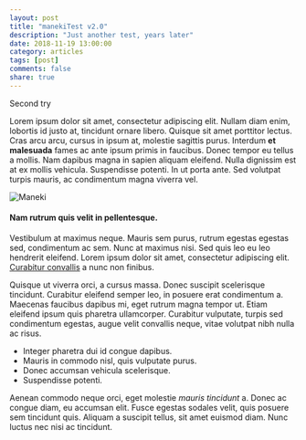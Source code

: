 ```yaml
---
layout: post
title: "manekiTest v2.0"
description: "Just another test, years later"
date: 2018-11-19 13:00:00
category: articles
tags: [post]
comments: false
share: true
---
```


Second try

Lorem ipsum dolor sit amet, consectetur adipiscing elit. Nullam diam enim, lobortis id justo at, tincidunt ornare libero. Quisque sit amet porttitor lectus. Cras arcu arcu, cursus in ipsum at, molestie sagittis purus. Interdum **et malesuada** fames ac ante ipsum primis in faucibus. Donec tempor eu tellus a mollis. Nam dapibus magna in sapien aliquam eleifend. Nulla dignissim est at ex mollis vehicula. Suspendisse potenti. In ut porta ante. Sed volutpat turpis mauris, ac condimentum magna viverra vel.

![Maneki](https://s3.amazonaws.com/f.cl.ly/items/1d3M1e0i1k3M0F3N1e2T/Maneki_neko_by_southam.jpg)

#### Nam rutrum quis velit in pellentesque.

Vestibulum at maximus neque. Mauris sem purus, rutrum egestas egestas sed, condimentum ac sem. Nunc at maximus nisi. Sed quis leo eu leo hendrerit eleifend. Lorem ipsum dolor sit amet, consectetur adipiscing elit. [Curabitur convallis](http://maiquemadeira.com) a nunc non finibus.

Quisque ut viverra orci, a cursus massa. Donec suscipit scelerisque tincidunt. Curabitur eleifend semper leo, in posuere erat condimentum a. Maecenas faucibus dapibus mi, eget rutrum magna tempor ut. Etiam eleifend ipsum quis pharetra ullamcorper. Curabitur vulputate, turpis sed condimentum egestas, augue velit convallis neque, vitae volutpat nibh nulla ac risus.

*   Integer pharetra dui id congue dapibus.
*   Mauris in commodo nisl, quis vulputate purus.
*   Donec accumsan vehicula scelerisque.
*   Suspendisse potenti.

Aenean commodo neque orci, eget molestie _mauris tincidunt_ a. Donec ac congue diam, eu accumsan elit. Fusce egestas sodales velit, quis posuere sem tincidunt quis. Aliquam a suscipit tellus, sit amet euismod diam. Nunc luctus nec nisi ac tincidunt.